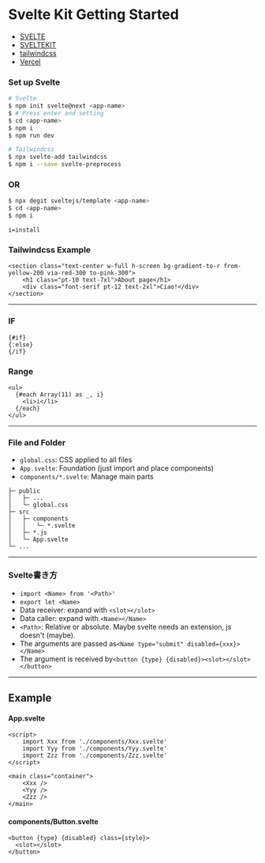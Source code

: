 # Svelte Kit Getting Started

 - [SVELTE](https://svelte.dev/)
 - [SVELTEKIT](https://kit.svelte.dev/)
 - [tailwindcss](https://tailwindcss.com/)
 - [Vercel](https://vercel.com/)

### Set up Svelte

```bash
# Svelte
$ npm init svelte@next <app-name>
$ # Press enter and setting 
$ cd <app-name>
$ npm i
$ npm run dev

# Tailwindcss
$ npx svelte-add tailwindcss
$ npm i --save svelte-preprocess
```

### OR

```bash
$ npx degit sveltejs/template <app-name>
$ cd <app-name>
$ npm i
```

`i=install`

### Tailwindcss Example

```svelte
<section class="text-center w-full h-screen bg-gradient-to-r from-yellow-200 via-red-300 to-pink-300">
    <h1 class="pt-10 text-7xl">About page</h1>
    <div class="font-serif pt-12 text-2xl">Ciao!</div>
</section>
```

***

### IF

```svelte
{#if}
{:else}
{/if}
```

### Range
```svelte
<ul>
  {#each Array(11) as _, i}
    <li>i</li>
  {/each}
</ul>
```

***

### File and Folder

 - `global.css`: CSS applied to all files
 - `App.svelte`: Foundation (just import and place components)
 - `components/*.svelte`: Manage main parts


```
├─ public
│   ├─ ...
│   └─ global.css
├─ src
│   ├─ components
│   │   └─ *.svelte
│   ├─ *.js 
│   └─ App.svelte
└─ ...
```

***

### Svelte書き方

 - `import <Name> from '<Path>'`
 - `export let <Name>`
 - Data receiver: expand with `<slot></slot>`
 - Data caller: expand with `<Name></Name>`
 - `<Path>`: Relative or absolute. Maybe svelte needs an extension, js doesn't (maybe).
 - The arguments are passed as`<Name type="submit" disabled={xxx}></Name>`
 - The argument is received by`<button {type} {disabled}><slot></slot></button>`

***

## Example

#### App.svelte

```svelte
<script>
	import Xxx from './components/Xxx.svelte'
	import Yyy from './components/Yyy.svelte'
	import Zzz from './components/Zzz.svelte'
</script>

<main class="container">
	<Xxx />
	<Yyy />
	<Zzz />
</main>
```

#### components/Button.svelte

```svelte
<button {type} {disabled} class={style}>
  <slot></slot>
</button>
```

